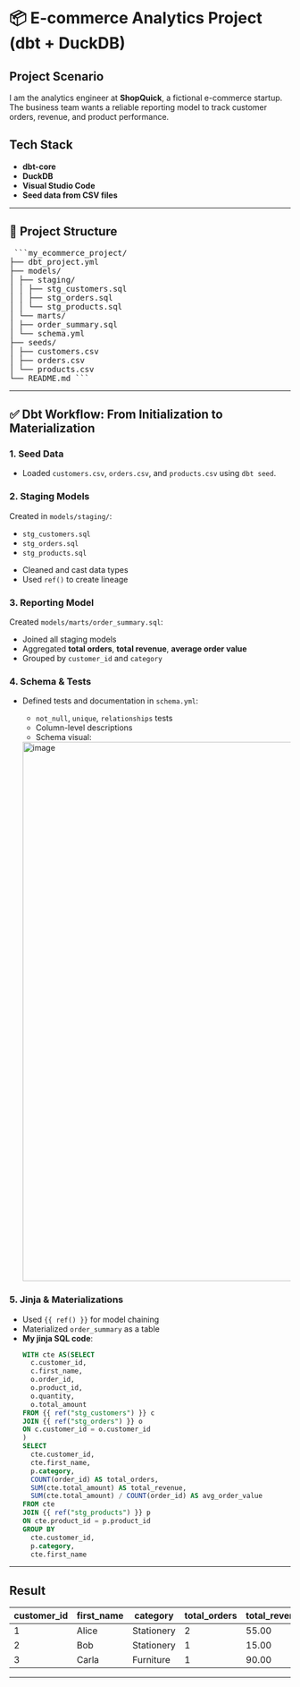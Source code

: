 # 📦 E-commerce Analytics Project (dbt + DuckDB)

## Project Scenario
I am the analytics engineer at **ShopQuick**, a fictional e-commerce startup.  
The business team wants a reliable reporting model to track customer orders, revenue, and product performance.

## Tech Stack
- **dbt-core**
- **DuckDB**
- **Visual Studio Code**
- **Seed data from CSV files**

---

## 📂 Project Structure
<pre> ```my_ecommerce_project/
├── dbt_project.yml
├── models/
│ ├── staging/
│ │ ├── stg_customers.sql
│ │ ├── stg_orders.sql
│ │ └── stg_products.sql
│ └── marts/
│ ├── order_summary.sql
│ └── schema.yml
├── seeds/
│ ├── customers.csv
│ ├── orders.csv
│ └── products.csv
└── README.md ``` </pre>

---

## ✅ Dbt Workflow: From Initialization to Materialization  

### 1. Seed Data
- Loaded `customers.csv`, `orders.csv`, and `products.csv` using `dbt seed`.

### 2. Staging Models
Created in `models/staging/`:
- `stg_customers.sql`
- `stg_orders.sql`
- `stg_products.sql`

* Cleaned and cast data types  
* Used `ref()` to create lineage

### 3. Reporting Model
Created `models/marts/order_summary.sql`:
- Joined all staging models
- Aggregated **total orders**, **total revenue**, **average order value**
- Grouped by `customer_id` and `category`

### 4. Schema & Tests
- Defined tests and documentation in `schema.yml`:
  - `not_null`, `unique`, `relationships` tests
  - Column-level descriptions
  - Schema visual:
  
  <img width="964" alt="image" src="https://github.com/user-attachments/assets/f7943522-88a9-46ee-b562-8cfd63c46519" />


### 5. Jinja & Materializations
- Used `{{ ref() }}` for model chaining
- Materialized `order_summary` as a table
- **My jinja SQL code**:
  ```sql
  WITH cte AS(SELECT
    c.customer_id,
    c.first_name,
    o.order_id,
    o.product_id,
    o.quantity,
    o.total_amount
  FROM {{ ref("stg_customers") }} c
  JOIN {{ ref("stg_orders") }} o
  ON c.customer_id = o.customer_id
  )
  SELECT
    cte.customer_id,
    cte.first_name,
    p.category,
    COUNT(order_id) AS total_orders,
    SUM(cte.total_amount) AS total_revenue,
    SUM(cte.total_amount) / COUNT(order_id) AS avg_order_value
  FROM cte 
  JOIN {{ ref("stg_products") }} p
  ON cte.product_id = p.product_id
  GROUP BY
    cte.customer_id,
    p.category,
    cte.first_name
  ```

---

## Result

| customer_id | first_name | category   | total_orders | total_revenue | avg_order_value |
|-------------|------------|------------|--------------|----------------|------------------|
| 1           | Alice      | Stationery | 2            | 55.00          | 27.50           |
| 2           | Bob        | Stationery | 1            | 15.00          | 15.00           |
| 3           | Carla      | Furniture  | 1            | 90.00          | 90.00           |

---
